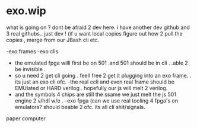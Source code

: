 # exo.wip
what is going on ? dont be afraid 2 dev here. i have another dev github and 3 real githubs.. just dev ! 
(if u want local copies figure out how 2 pull the copies , merge from our JBash cli etc. 



-exo frames
-exo clis 
- the emulated fpga willl first be on 501  .and 501 should be in cli . .able 2 be invisible .
- so u need 2 get cli going . feell free 2 get it plugging into an exo frame. . its just an exo cli ofc. 
-the real ccli and even real frame should be EMUlated or HARD verilog . hopefully our js will melt 2 verilog. 
- and the symbols 4 chips are still the ssame we just melt the js 501 engine 2 v/hdl w/e . 
-exo fpga (can we use real tooling 4 fpga's on emulators? should beable 2 ofc. its all cli shit/signals.





<dontforget>paper computer 
